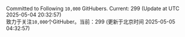 Committed to Following `10,000` GitHubers. Current: <!-- FOLLOWING_COUNT -->299<!-- FOLLOWING_COUNT --> (Update at UTC <!-- LAST_UPDATED -->2025-05-04 20:32:57<!-- LAST_UPDATED -->)<br>
致力于关注`10,000`个GitHuber。当前：<!-- FOLLOWING_COUNT -->299<!-- FOLLOWING_COUNT --> (更新于北京时间 <!-- LAST_UPDATED_CST -->2025-05-05 04:32:57<!-- LAST_UPDATED_CST -->)
